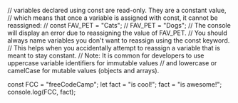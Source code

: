 // variables declared using const are read-only. They are a constant value, 
// which means that once a variable is assigned with const, it cannot be reassigned:
   // const FAV_PET = "Cats";
   // FAV_PET = "Dogs";
// The console will display an error due to reassigning the value of FAV_PET.
// You should always name variables you don't want to reassign using the const keyword. 
// This helps when you accidentally attempt to reassign a variable that is meant to stay constant.
// Note: It is common for developers to use uppercase variable identifiers for immutable values 
// and lowercase or camelCase for mutable values (objects and arrays).

const FCC = "freeCodeCamp"; 
let fact = "is cool!";
fact = "is awesome!";
console.log(FCC, fact);
